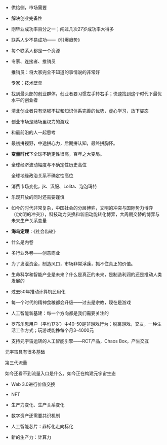 - 供给侧，市场需要

- 解决创业完备性

- 刚毕业成功率百分之一；闯过几次27岁成功率大得多

- 联系人少不易成功——《引爆趋势》

- 每个联系人都是一个资源

- 专家、连接者、推销员

  推销员：将大家完全不知道的事情说的非常好

  专家：技术壁垒

- 找到最头部的创业群体，创业者要习惯左手转右手；快速找到这个时代下最优水平的创业者

- 清北创业者只有坚韧不拔和知识体系完善的优势，虚心学习，放下姿态

- 创业市场是赌场里权力的游戏

- 和最前沿的人一起思考

- 最初拼视野，中途拼心力，后期拼认知，最终拼胸怀。

- **变量时代**下全球不确定性很高，百年之大变局。



- 全球经济波动幅度与不确定性历史高位

  全球地缘政治关系不确定性高位



- 消费市场变化，jk、汉服、Lolita、泡泡玛特



- 乐观开放的同时还需要谨慎



- 如今的时代非常复杂，中国社会的分层博弈，文明的冲突与国际势力博弈（《文明的冲突》），科技动力交换和新旧动能转化博弈，大周期交替的博弈与未来生产关系变量



- **海鸟定理**：《社会齿轮》



- 什么是内卷



- 多行业外卷——创意商业



- 为了发泄资金，制造风口，市场非常浮躁，抓不住真正的价值。



- 生命科学和智能产业是未来？什么是真正的未来，是制造利润的还是推动人类发展的



- 过去50年推动计算机民用化



- 每一个时代的精神食粮都会升级——过去是宗教，现在是游戏



- 人工智能新基建：每一个方向都是我们需要关注的



- 罗布乐思用户（平均17岁）中40-50是非游戏行为：脱离游戏，交友，一种生活工作方式；玩游戏能挣每个月3-4000元



- 支持元宇宙运转的人工智能引擎——RCT产品，Chaos Box，产生交互

​		元宇宙具有很多基础

​		第三代流量

​		如今还看不到流量入口是什么，如今正在构建元宇宙生态



- Web 3.0进行价值交换



- NFT



- 生产力变化、生产关系变化





- 数字资产还需要共识机制





- 人工智能芯片：非标化走向标化



- 新的生产力：计算力